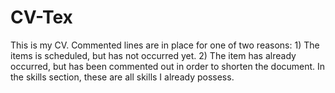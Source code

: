 CV-Tex
======
This is my CV. Commented lines are in place for one of two reasons: 1) The items is scheduled, but has not occurred yet. 2) The item has already occurred, but has been commented out in order to shorten the document. In the skills section, these are all skills I already possess.
